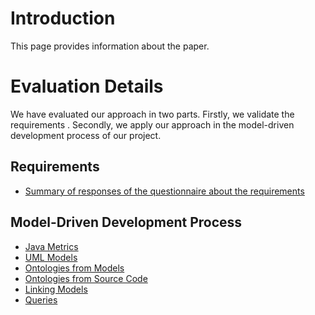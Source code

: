 # Introduction #

This page provides information about the paper.


# Evaluation Details #

We have evaluated our approach in two parts. Firstly, we validate the requirements . Secondly, we apply our approach in the model-driven development process of our project.

## Requirements ##

  * [Summary of responses of the questionnaire about the requirements](http://spreadsheets.google.com/gform?key=0AtqYppN4UsefdGUtQTkwUjhyTjB2Mk91Vy1yeHFQZ2c&hl=en&gridId=0&pli=1#chart)

## Model-Driven Development Process ##

  * [Java Metrics](https://twouse.googlecode.com/svn/trunk/west.twouse.tests.models2010-2/metrics/java%20metrics)
  * [UML Models](https://twouse.googlecode.com/svn/trunk/west.twouse.tests.models2010-2/Models)
  * [Ontologies from Models](https://twouse.googlecode.com/svn/trunk/west.twouse.tests.models2010-2/ontologies/models)
  * [Ontologies from Source Code](https://twouse.googlecode.com/svn/trunk/west.twouse.tests.models2010-2/ontologies/source_code)
  * [Linking Models](https://twouse.googlecode.com/svn/trunk/west.twouse.tests.models2010-2/Models/linking.owl2fs)
  * [Queries](https://twouse.googlecode.com/svn/trunk/west.twouse.tests.models2010-2/queries)